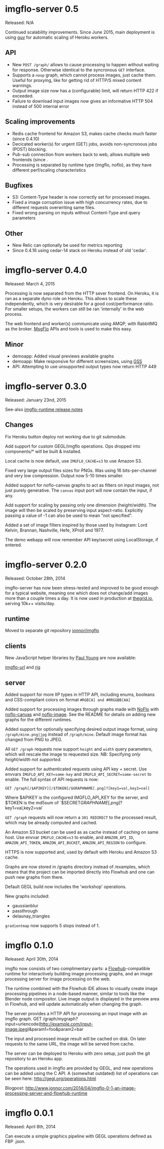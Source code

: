 imgflo-server 0.5
====================
Released: N/A

Continued scalability improvements.
Since June 2015, main deployment is using [guv](http://www.jonnor.com/2015/11/guv-automatic-scaling/)
for automatic scaling of Heroku workers.

API
---

* New `POST /graph/` allows to cause processing to happen without waiting for response.
Otherwise identical to the syncronous `GET` interface.
* Supports a `noop` graph, which cannot process images, just cache them.
Useful for proxying, like for getting rid of HTTP/S mixed content warnings.
* Output image size now has a (configurable) limit, will return HTTP 422 if exceeded.
* Failure to download input images now gives an informative HTTP 504 instead of 500 internal error


Scaling improvements
--------------------

* Redis cache frontend for Amazon S3, makes cache checks much faster (since 0.4.10)
* Decicated worker(s) for urgent (GET) jobs, avoids non-syncronous jobs (POST) blocking.
* Pub-sub connection from workers back to web, allows multiple web frontends (since .
* Processing is separated by runtime type (imgflo, noflo), as they have different perf/scaling characteristics

Bugfixes
------

* S3: Content-Type header is now correctly set for processed images.
* Fixed a image corruption issue with high concurrency rates, due to different requests overwriting same files.
* Fixed wrong parsing on inputs without Content-Type and query parameters

Other
------

* New Relic can optionally be used for metrics reporting
* Since 0.4.16 using cedar-14 stack on Heroku instead of old 'cedar'.


imgflo-server 0.4.0
====================
Released: March 4, 2015

Processing is now separated from the HTTP sever frontend.
On Heroku, it is ran as a separate dyno role on Heroku.
This allows to scale these independently, which is very desirable
for a good cost/performance ratio. For smaller setups, the workers
can still be ran 'internally' in the web process.

The web frontend and worker(s) communicate using AMQP, with RabbitMQ as the broker.
[MsgFlo](http://msgflo.org) APIs and tools is used to make this easy.

Minor
--------

* demoapp: Added visual previews available graphs
* demoapp: Make responsive for different screensizes,
using [GSS](http://gridstylesheets.org)
* API: Attempting to use unsupported output types now return HTTP 449


imgflo-server 0.3.0
==================
Released: January 23nd, 2015

See-also [imgflo-runtime release notes](https://github.com/jonnor/imgflo)

Changes
--------

Fix Heroku button deploy not working due to git submodule.

Add support for custom GEGL/imgflo operations.
Ops dropped into components/* will be built & installed.

Local cache is now default, use `IMGFLO_CACHE=s3` to use Amazon S3.

Fixed very large output files sizes for PNGs.
Was using 16 bits-per-channel and very low compression. Output now 5-10 times smaller.

Added support for noflo-canvas graphs to act as filters on input images,
not just purely generative. The `canvas` input port will now contain the
input, if any.

Add support for scaling by passing only one dimension (height/width).
The image will then be scaled by preserving input aspect-ratio.
Explicitly passing a value of -1 can also be used to mean "not specified".

Added a set of image filters inspired by those used by Instagram:
Lord Kelvin, Brannan, Nashville, Hefe, XProII and 1977.

The demo webapp will now remember API key/secret using LocalStorage, if entered.

imgflo-server 0.2.0
==================
Released: October 28th, 2014

imgflo-server has now been stress-tested and improved to be good enough for a typical website,
meaning one which does not change/add images more than a couple times a day.
It is now used in production at [thegrid.io](http://thegrid.io), serving 10k++ visits/day.

runtime
--------
Moved to separate git repository [jonnor/imgflo](https://github.com/jonnor/imgflo)

clients
-------
New JavaScript helper libraries by [Paul Young](https://github.com/paulyoung) are now available:

[imgflo-url](https://www.npmjs.org/package/imgflo-url) and [rig](https://www.npmjs.org/package/rig-up)

server
-------

Added support for more IIP types in HTTP API,
including enums, booleans and CSS-compliant colors on format `#RGB[A] and #RRGGBB[AA]`

Added support for processing images through graphs made with [NoFlo](http://noflojs.org)
with [noflo-canvas](http://github.com/noflo/noflo-canvas) and [noflo-image](http://github.com/noflo/noflo-image).
See the README for details on adding new graphs for the different runtimes.

Added support for optionally specifying desired output image format,
using `/graph/mine.png|jpg` instead of `/graph/mine`.
Default image format has changed from PNG to JPEG.

All `GET /graph` requests now support `height` and `width` query parameters,
which will rescale the image to requested size.
NB: Specifying *only height/width not supported*.

Added support for authenticated requests using API key + secret.
Use envvars `IMGFLO_API_KEY=some-key` and `IMGFLO_API_SECRET=some-secret` to enable.
The full syntax of API requests is now:

    GET /graph[/$APIKEY][/$TOKEN]/$GRAPHNAME[.png]?[key1=val,key2=val]

Where $APIKEY is the configured IMGFLO_API_KEY for the server, and
$TOKEN is the md5sum of `$SECRET$GRAPHNAME[.png]?$key1=val,key2=val`

`GET /graph` requests will now return a `301 REDIRECT` to the processed result,
which may be already computed and cached.

An Amazon S3 bucket can be used as as cache instead of caching on same host.
Use envvar `IMGFLO_CACHE=s3` to enable, and
`AMAZON_API_ID`, `AMAZON_API_TOKEN`, `AMAZON_API_BUCKET`, `AMAZON_API_REGION` to configure.

HTTPS is now supported and, used by default with Heroku and Amazon S3 cache.

Graphs are now stored in /graphs directory instead of /examples, which means that
the project can be imported directly into Flowhub and one can push new graphs from there.

Default GEGL build now includes the 'workshop' operations.

New graphs included:

* gaussianblur
* passthrough
* delaunay_triangles

`gradientmap` now supports 5 stops instead of 1.


imgflo 0.1.0
=============
Released: April 30th, 2014

imgflo now consists of two complimentary parts:
a [Flowhub](http://flowhub.io)-compatible runtime for interactively building image processing graphs,
and an image processing server for image processing on the web.

The runtime combined with the Flowhub IDE allows to visually create image
processing pipelines in a node-based manner, similar to tools like the Blender node compositor.
Live image output is displayed in the preview area in Flowhub, and will
update automatically when changing the graph.

The server provides a HTTP API for processing an input image with an imgflo graph.
    GET /graph/mygraph?input=urlencode(http://example.com/input-image.jpeg)&param1=foo&param2=bar

The input and processed image result will be cached on disk.
On later requests to the same URL, the image will be served from cache.

The server can be deployed to Heroku with zero setup, just push the git repository to an Heroku app.

The operations used in imgflo are provided by GEGL, and new operations can be added using the C API.
A (somewhat outdated) list of operations can be seen here: http://gegl.org/operations.html

Blogpost: http://www.jonnor.com/2014/04/imgflo-0-1-an-image-processing-server-and-flowhub-runtime

imgflo 0.0.1
=============
Released: April 8th, 2014

Can execute a simple graphics pipeline with GEGL operations defined as FBP .json.
